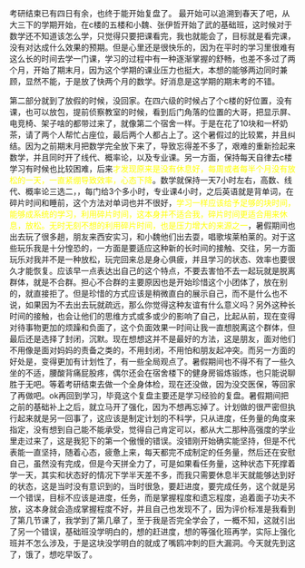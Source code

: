 考研结束已有四日有余，也终于能开始复盘了。
最开始可以追溯到春天了吧，从大三下的学期开始，在c楼的五楼和小魏、张伊哲开始了武的基础班，这时候对于数学还不知道该怎么学，只觉得只要把课看完，我也就能会了，目标就是看完课，没有对达成什么效果的预期。但是心里还是很快乐的，因为在平时的学习里很难有这么长的时间去学一门课，学习的过程中有一种逐渐掌握的舒畅，也差不多过了两个月，开始了期末月，因为这个学期的课业压力也挺大，本想的能够两边同时兼顾，显然不能，于是放了快两个月的数学。好消息是这学期的期末考的不错。

第二部分就到了放假的时候，没回家。在四六级的时候占了个c楼的好位置，没有课，也可以放包，提前侦察教室的时候，看到后门角落的位置的大哥，把显示屏、电竞椅、架子啥的都带过来了，就像第二个宿舍一样。于是在花了10块和一杯奶茶，请了两个人帮忙占座位，最后两个人都占上了。这个暑假过的比较累，并且纠结。因为之前期末月把数学完全放下来了，导致忘得差不多了，艰难的重新捡起来数学，并且同时开了线代、概率论，以及专业课。另一方面，保持每天自律去c楼学习有时候也比较困难，后来<font color=yellow>才发现原来是没有休息好，每周或者每半个月没有放松的一天，一直紧绷导致效率，心态下降</font>。数学就保持一天7小时左右，高数、线代、概率论三选二，，每门给3个多小时，专业课4小时，之后英语就是背单词，在碎片时间和睡前，这个方法对单词也并不很好，<font color=yellow>学习一样应该给予足够的块时间，能够成系统的学习，利用碎片时间，这本身并不适合我，碎片时间更适合用来休息，放松。无时无刻不想的利用碎片时间，也是压力增大的来源之一</font>，暑假期间也出去玩了很多趟，朋友来西安实习，和小魏他们出去耍，唱歌埃莱柏莱的。对于这些玩乐我是十分惶恐的，一方面是要适应这种新的长时间的接触、交往，另一方面玩乐对我并不是一种放松，玩完回来总是身心俱疲，并且学习的状态、效率也要很久才能恢复。应该早一点表达出自己的这个特点，不要去害怕不去一起玩就是脱离群体，就是不合群。担心不合群的主要原因也是开始珍惜这个小团体了，放在别的，就直接拒了。但是珍惜的方式应该是稍微直白的展示自己，而不是什么也不说，如果因为不去出去玩就疏远，那么你觉得这种友谊有什么意义吗？另外这种长时间的接触，也会让他们的思维方式或多或少的影响了自己，比起从前，现在变得对待事物更加的烦躁和负面了，这个负面效果一时间让我一直想脱离这个群体，但最后还是选择了封闭，沉默。现在想想这并不是最好的方法，这是朋友，面对他们不用像是面对妈妈的责备之类的，不用封闭，不用怕和朋友起冲突。而另一方面的好处是，变得更加有计划性了，有一些全局观点了。暑假期间也不得不有了一些久坐的不适，腰酸背痛屁股疼，偶尔还会在宿舍楼下的健身房锻炼锻炼，也只能说聊胜于无吧。等着考研结束去做一个全身体检，现在还没做，因为没交医保，等回家了再做吧。ok再回到学习，毕竟这个复盘主要还是学习经验的复盘。暑假期间把之前的基础补上之后，就立马开了强化，因为不想再忘掉了。计划做的很严密但执行起来就是另一回事了，这应该是制定计划的不科学，只从进度，任务量的角度来指定，没有想到自己能不能承受，觉得自己肯定可以，都从大二那种高强度的学业里走过来了，这是我犯下的第一个傲慢的错误。没错刚开始确实能坚持，但是不代表能一直坚持，随着心态，疲惫上来，每天都完不成制定的任务量，然后还在安慰自己，虽然没有完成，但是今天拼全力了，可是如果看任务量，这种状态下死撑着学一天，其实和状态好的情况下学半天差不多，而我只需要休息半天就能够达到好的状态，这是当时没有意识到的，当时很急，要赶进度，要完成任务，这个就是另一个错误，目标不应该是进度，任务，而是掌握程度和遗忘程度，追着面子功夫不放，这本身就会造成掌握程度不好，并且自己也发现不了，因为评价标准是我看到了第几节课了，我学到了第几章了，至于我是否完全学会了，一概不知，这就引出了另一个错误，基础班没学明白的，想的赶进度，想的等强化班再学，实际上强化班并不怎么涉及，于是这块没学明白的就成了嘴鸥冲刺的巨大漏洞。今天就先到这了，饿了，想吃早饭了。